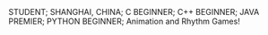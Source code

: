 <Loinoa>
  <occupation>STUDENT; </occupation>
  <locale>
    <city>SHANGHAI, </city>
    <nation>CHINA; </nation>
  </locale>
  <languages>
    <C>C BEGINNER; </C>
    <C++>C++ BEGINNER; </C>
    <Java>JAVA PREMIER; </Java>
    <Python>PYTHON BEGINNER; </Python>
  </languages>
  <hobby>
    Animation and Rhythm Games!
  </hobby>
</Loinoa>

